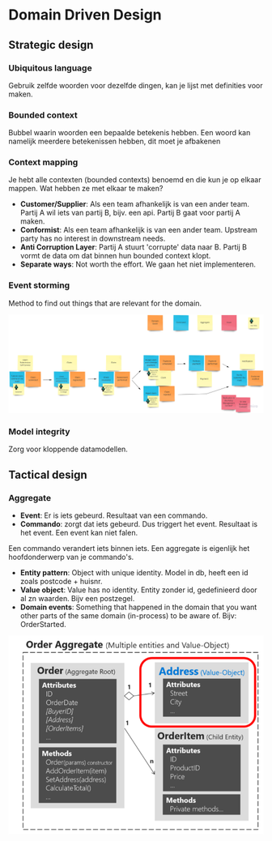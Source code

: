 # Domain Driven Design

## Strategic design

### Ubiquitous language

Gebruik zelfde woorden voor dezelfde dingen, kan je lijst met definities voor maken.

### Bounded context

Bubbel waarin woorden een bepaalde betekenis hebben. Een woord kan namelijk meerdere betekenissen hebben, dit moet je afbakenen

### Context mapping

Je hebt alle contexten (bounded contexts) benoemd en die kun je op elkaar mappen. Wat hebben ze met elkaar te maken?

- **Customer/Supplier**: Als een team afhankelijk is van een ander team. Partij A wil iets van partij B, bijv. een api. Partij B gaat voor partij A maken.
- **Conformist**: Als een team afhankelijk is van een ander team. Upstream party has no interest in downstream needs.
- **Anti Corruption Layer**: Partij A stuurt 'corrupte' data naar B. Partij B vormt de data om dat binnen hun bounded context klopt.
- **Separate ways**: Not worth the effort. We gaan het niet implementeren.

### Event storming

Method to find out things that are relevant for the domain.

![Resultaat na event storming](/images/ddd-event-storming.jpg)

### Model integrity

Zorg voor kloppende datamodellen.

## Tactical design

### Aggregate

- **Event**: Er is iets gebeurd. Resultaat van een commando.
- **Commando**: zorgt dat iets gebeurd. Dus triggert het event. Resultaat is het event. Een event kan niet falen.

Een commando verandert iets binnen iets. Een aggregate is eigenlijk het hoofdonderwerp van je commando's.

- **Entity pattern**: Object with unique identity. Model in db, heeft een id zoals postcode + huisnr.
- **Value object**: Value has no identity. Entity zonder id, gedefinieerd door al zn waarden. Bijv een postzegel.
- **Domain events**: Something that happened in the domain that you want other parts of the same domain (in-process) to be aware of. Bijv: OrderStarted.

![Aggregate voorbeeld](/images/ddd-aggregate.png)
